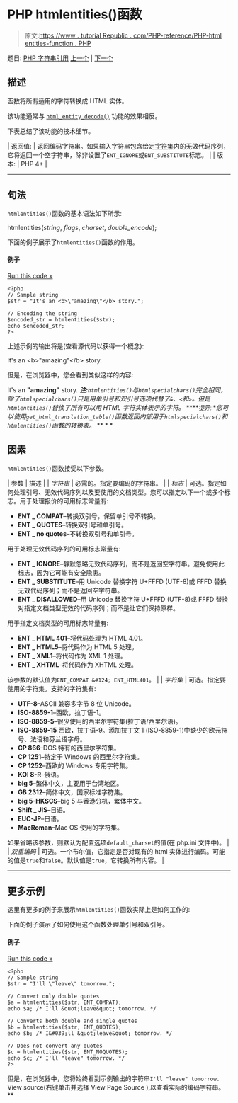 # PHP htmlentities()函数

> 原文:[https://www . tutorial Republic . com/PHP-reference/PHP-html entities-function . PHP](https://www.tutorialrepublic.com/php-reference/php-htmlentities-function.php)

题目: [PHP 字符串引用](php-string-functions.php) [上一个](php-html-entity-decode-function.php) | [下一个](php-htmlspecialchars-decode-function.php)

## 描述

函数将所有适用的字符转换成 HTML 实体。

该功能通常与 [`html_entity_decode()`](php-html-entity-decode-function.php) 功能的效果相反。

下表总结了该功能的技术细节。

| 返回值: | 返回编码字符串。如果输入字符串包含给定[字符集](#charset)内的无效代码序列，它将返回一个空字符串，除非设置了`ENT_IGNORE`或`ENT_SUBSTITUTE`标志。 |
| 版本: | PHP 4+ |

* * *

## 句法

`htmlentities()`函数的基本语法如下所示:

htmlentities(*string*, *flags*, *charset*, *double_encode*);

下面的例子展示了`htmlentities()`函数的作用。

#### 例子

[Run this code »](../codelab.php?topic=php&file=convert-characters-to-html-entities "Run this code to view the output")

```
<?php
// Sample string
$str = "It's an <b>\"amazing\"</b> story.";

// Encoding the string
$encoded_str = htmlentities($str);
echo $encoded_str;
?>
```

上述示例的输出将是(查看源代码以获得一个概念):

It's an &lt;b&gt;&quot;amazing&quot;&lt;/b&gt; story.

但是，在浏览器中，您会看到类似这样的内容:

It's an <b>"amazing"</b> story. ***注:**`htmlentities()`与`htmlspecialchars()`完全相同，除了`htmlspecialchars()`只是用单引号和双引号选项代替了`&`、`<`和`>`。但是`htmlentities()`替换了所有可以用 HTML 字符实体表示的字符。*  ****提示:**您可以使用`get_html_translation_table()`函数返回内部用于`htmlspecialchars()`和`htmlentities()`函数的转换表。*  ** * *

## 因素

`htmlentities()`函数接受以下参数。

| 参数 | 描述 |
| *字符串* | 必需的。指定要编码的字符串。 |
| *标志* | 可选。指定如何处理引号、无效代码序列以及要使用的文档类型。您可以指定以下一个或多个标志。用于处理报价的可用标志常量有:

*   **ENT _ COMPAT**–转换双引号，保留单引号不转换。
*   **ENT _ QUOTES**–转换双引号和单引号。
*   **ENT _ no quotes**–不转换双引号和单引号。

用于处理无效代码序列的可用标志常量有:

*   **ENT _ IGNORE**–静默忽略无效代码序列，而不是返回空字符串。避免使用此标志，因为它可能有安全隐患。
*   **ENT _ SUBSTITUTE**–用 Unicode 替换字符 U+FFFD (UTF-8)或 FFFD 替换无效代码序列；而不是返回空字符串。
*   **ENT _ DISALLOWED**–用 Unicode 替换字符 U+FFFD (UTF-8)或 FFFD 替换对指定文档类型无效的代码序列；而不是让它们保持原样。

用于指定文档类型的可用标志常量有:

*   **ENT _ HTML 401**–将代码处理为 HTML 4.01。
*   **ENT _ HTML5**–将代码作为 HTML 5 处理。
*   **ENT _ XML1**–将代码作为 XML 1 处理。
*   **ENT _ XHTML**–将代码作为 XHTML 处理。

该参数的默认值为`ENT_COMPAT &#124; ENT_HTML401`。 |
| *字符集* | 可选。指定要使用的字符集。支持的字符集有:

*   **UTF-8**–ASCII 兼容多字节 8 位 Unicode。
*   **ISO-8859-1**–西欧，拉丁语-1。
*   **ISO-8859-5**–很少使用的西里尔字符集(拉丁语/西里尔语)。
*   **ISO-8859-15** 西欧，拉丁语-9。添加拉丁文 1 (ISO-8859-1)中缺少的欧元符号、法语和芬兰语字母。
*   **CP 866**–DOS 特有的西里尔字符集。
*   **CP 1251**–特定于 Windows 的西里尔字符集。
*   **CP 1252**–西欧的 Windows 专用字符集。
*   **KOI 8-R**–俄语。
*   **big 5**–繁体中文，主要用于台湾地区。
*   **GB 2312**–简体中文，国家标准字符集。
*   **big 5-HKSCS**–big 5 与香港分机，繁体中文。
*   **Shift _ JIS**–日语。
*   **EUC-JP**–日语。
*   **MacRoman**–Mac OS 使用的字符集。

如果省略该参数，则默认为配置选项`default_charset`的值(在 php.ini 文件中)。 |
| *双重编码* | 可选。一个布尔值，它指定是否对现有的 html 实体进行编码。可能的值是`true`和`false`。默认值是`true`，它转换所有内容。 |

* * *

## 更多示例

这里有更多的例子来展示`htmlentities()`函数实际上是如何工作的:

下面的例子演示了如何使用这个函数处理单引号和双引号。

#### 例子

[Run this code »](../codelab.php?topic=php&file=handling-single-and-double-quotes-using-htmlentities "Run this code to view the output")

```
<?php
// Sample string
$str = "I'll \"leave\" tomorrow.";

// Convert only double quotes
$a = htmlentities($str, ENT_COMPAT);
echo $a; /* I'll &quot;leave&quot; tomorrow. */

// Converts both double and single quotes
$b = htmlentities($str, ENT_QUOTES);
echo $b; /* I&#039;ll &quot;leave&quot; tomorrow. */

// Does not convert any quotes
$c = htmlentities($str, ENT_NOQUOTES);
echo $c; /* I'll "leave" tomorrow. */
?>
```

但是，在浏览器中，您将始终看到示例输出的字符串`I'll "leave" tomorrow.` View source(右键单击并选择 View Page Source ),以查看实际的编码字符串。**